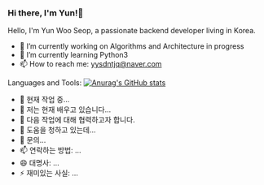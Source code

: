 ### Hi there, I'm Yun!👋

<!--
**definity-smileY/definity-smileY** is a ✨ _special_ ✨ repository because its `README.md` (this file) appears on your GitHub profile.

Here are some ideas to get you started:

- 🔭 I’m currently working on ...
- 🌱 I’m currently learning ...
- 👯 I’m looking to collaborate on ...
- 🤔 I’m looking for help with ...
- 💬 Ask me about ...
- 📫 How to reach me: ...
- 😄 Pronouns: ...
- ⚡ Fun fact: ...
-->
Hello, I'm Yun Woo Seop, a passionate backend developer living in Korea.
- 🔭 I’m currently working on Algorithms and Architecture in progress
- 🌱 I’m currently learning Python3
- 📫 How to reach me: <yysdntjq@naver.com>

Languages and Tools:
[![Anurag's GitHub stats](https://github-readme-stats.vercel.app/api?username=definity-smileY)](https://github.com/anuraghazra/github-readme-stats)


- 🔭 현재 작업 중...
- 🌱 저는 현재 배우고 있습니다...
- 👯 다음 작업에 대해 협력하고자 합니다.
- 🤔 도움을 청하고 있는데...
- 💬 문의...
- 📫 연락하는 방법: ...
- 😄 대명사: ...
- ⚡ 재미있는 사실: ...
